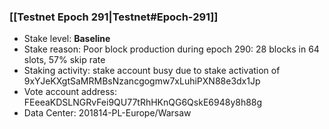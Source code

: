 ### [[Testnet Epoch 291|Testnet#Epoch-291]]
* Stake level: **Baseline**
* Stake reason: Poor block production during epoch 290: 28 blocks in 64 slots, 57% skip rate
* Staking activity: stake account busy due to stake activation of 9xYJeKXgtSaMRMBsNzancgogmw7xLuhiPXN88e3dx1Jp
* Vote account address: FEeeaKDSLNGRvFei9QU77tRhHKnQG6QskE6948y8h88g
* Data Center: 201814-PL-Europe/Warsaw